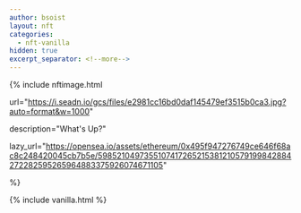 ```yaml
---
author: bsoist
layout: nft
categories:
  - nft-vanilla
hidden: true
excerpt_separator: <!--more-->
---
```

{% include nftimage.html 

url="https://i.seadn.io/gcs/files/e2981cc16bd0daf145479ef3515b0ca3.jpg?auto=format&w=1000"

description="What's Up?"

lazy_url="https://opensea.io/assets/ethereum/0x495f947276749ce646f68ac8c248420045cb7b5e/5985210497355107417265215381210579199842884272282595265964883375926074671105"

%}


<!--more-->
{% include vanilla.html %}

